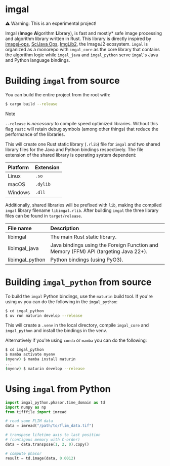 # imgal

⚠️ Warning: This is an experimental project!

Imgal (**Im**a**g**e **A**lgorithm **L**ibrary), is fast and mostly* safe image processing and algorithm library written in Rust. This library is directly inspired by [imagej-ops](https://github.com/imagej/imagej-ops/),
[SciJava Ops](https://github.com/scijava/scijava), [ImgLib2](https://github.com/imglib/imglib2), the ImageJ2 ecosystem. `imgal` is organized as a monorepo with `imgal_core` as the core library that contains the algorithm logic while `imgal_java` and `imgal_python` serve `imgal`'s
Java and Python language bindings.

# Building `imgal` from source

You can build the entire project from the root with:

```bash
$ cargo build --release
```
> [!NOTE]
>
> `--release` is _necessary_ to compile speed optimized libraries. Without this flag `rustc` will retain debug symbols (among other things) that reduce the performance of the libraries.

This will create one Rust static library (`.rlib`) file for `imgal` and two shared library files for the Java and Python bindings respectively. The file extension of the shared library is operating system dependent:

| Platform | Extension |
| :---     | :---      |
| Linux    | `.so`     |
| macOS    | `.dylib`  |
| Windows  | `.dll`    |

Additionally, shared libraries will be prefixed with `lib`, making the compiled `imgal` library filename `libimgal.rlib`. After building `imgal` the three library files can be found in `target/release`.

| File name | Description |
| :---      | :---        |
| libimgal | The main Rust static library.
| libimgal_java | Java bindings using the Foreign Function and Memory (FFM) API (targeting Java 22+). |
| libimgal_python | Python bindings (using PyO3). |


# Building `imgal_python` from source

To build the `imgal` Python bindings, use the `maturin` build tool. If you're using `uv` you can do the following in the `imgal_python`:

```bash
$ cd imgal_python
$ uv run maturin develop --release
```

This will create a `.venv` in the local directory, compile `imgal_core` and `imgal_python` and install the bindings in the venv.

Alternatively if you're using `conda` or `mamba` you can do the following:

```bash
$ cd imgal_python
$ mamba activate myenv
(myenv) $ mamba install maturin
...
(myenv) $ maturin develop --release
```

# Using `imgal` from Python

```python
import imgal_python.phasor.time_domain as td
import numpy as np
from tifffile import imread

# read some FLIM data
data = imread("/path/to/flim_data.tif")

# transpose lifetime axis to last position
# (contigous memory with C-order)
data = data.transpose(1, 2, 0).copy()

# compute phasor
result = td.image(data, 0.0012)
```

